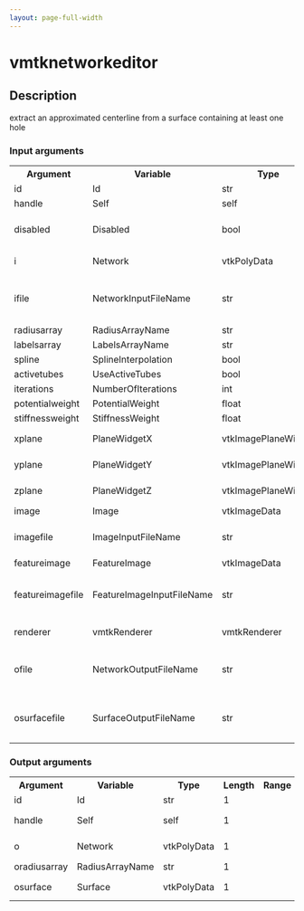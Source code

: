 ```yaml
---
layout: page-full-width
---
```

<h1>vmtknetworkeditor</h1>
<h2>Description</h2>
extract an approximated centerline from a surface containing at least one hole
<h3>Input arguments</h3>
<table class="vmtkscripts">
<tr>
<th>Argument</th><th>Variable</th><th>Type</th><th>Length</th><th>Range</th><th>Default</th><th>Description</th>
</tr>
<tr><td>id</td><td>Id</td><td>str</td><td>1</td><td></td><td>0</td><td>script id</td>
</tr>
<tr><td>handle</td><td>Self</td><td>self</td><td>1</td><td></td><td></td><td>handle to self</td>
</tr>
<tr><td>disabled</td><td>Disabled</td><td>bool</td><td>1</td><td></td><td>0</td><td>disable execution and piping</td>
</tr>
<tr><td>i</td><td>Network</td><td>vtkPolyData</td><td>1</td><td></td><td></td><td>the input network</td>
</tr>
<tr><td>ifile</td><td>NetworkInputFileName</td><td>str</td><td>1</td><td></td><td></td><td>filename for the default Network reader</td>
</tr>
<tr><td>radiusarray</td><td>RadiusArrayName</td><td>str</td><td>1</td><td></td><td>Radius</td><td></td>
</tr>
<tr><td>labelsarray</td><td>LabelsArrayName</td><td>str</td><td>1</td><td></td><td>Labels</td><td></td>
</tr>
<tr><td>spline</td><td>SplineInterpolation</td><td>bool</td><td>1</td><td></td><td>1</td><td></td>
</tr>
<tr><td>activetubes</td><td>UseActiveTubes</td><td>bool</td><td>1</td><td></td><td>0</td><td></td>
</tr>
<tr><td>iterations</td><td>NumberOfIterations</td><td>int</td><td>1</td><td>(0,)</td><td>100</td><td></td>
</tr>
<tr><td>potentialweight</td><td>PotentialWeight</td><td>float</td><td>1</td><td>(0.0,)</td><td>1.0</td><td></td>
</tr>
<tr><td>stiffnessweight</td><td>StiffnessWeight</td><td>float</td><td>1</td><td>(0.0,)</td><td>0.0</td><td></td>
</tr>
<tr><td>xplane</td><td>PlaneWidgetX</td><td>vtkImagePlaneWidget</td><td>1</td><td></td><td></td><td>the X image plane widget</td>
</tr>
<tr><td>yplane</td><td>PlaneWidgetY</td><td>vtkImagePlaneWidget</td><td>1</td><td></td><td></td><td>the Y image plane widget</td>
</tr>
<tr><td>zplane</td><td>PlaneWidgetZ</td><td>vtkImagePlaneWidget</td><td>1</td><td></td><td></td><td>the Z image plane widget</td>
</tr>
<tr><td>image</td><td>Image</td><td>vtkImageData</td><td>1</td><td></td><td></td><td></td>
</tr>
<tr><td>imagefile</td><td>ImageInputFileName</td><td>str</td><td>1</td><td></td><td></td><td>filename for the default Image reader</td>
</tr>
<tr><td>featureimage</td><td>FeatureImage</td><td>vtkImageData</td><td>1</td><td></td><td></td><td></td>
</tr>
<tr><td>featureimagefile</td><td>FeatureImageInputFileName</td><td>str</td><td>1</td><td></td><td></td><td>filename for the default FeatureImage reader</td>
</tr>
<tr><td>renderer</td><td>vmtkRenderer</td><td>vmtkRenderer</td><td>1</td><td></td><td></td><td>external renderer</td>
</tr>
<tr><td>ofile</td><td>NetworkOutputFileName</td><td>str</td><td>1</td><td></td><td></td><td>filename for the default Network writer</td>
</tr>
<tr><td>osurfacefile</td><td>SurfaceOutputFileName</td><td>str</td><td>1</td><td></td><td></td><td>filename for the default Surface writer</td>
</tr>
</table>
<h3>Output arguments</h3>
<table class="vmtkscripts">
<tr>
<th>Argument</th><th>Variable</th><th>Type</th><th>Length</th><th>Range</th><th>Default</th><th>Description</th>
</tr>
<tr><td>id</td><td>Id</td><td>str</td><td>1</td><td></td><td>0</td><td>script id</td>
</tr>
<tr><td>handle</td><td>Self</td><td>self</td><td>1</td><td></td><td></td><td>handle to self</td>
</tr>
<tr><td>o</td><td>Network</td><td>vtkPolyData</td><td>1</td><td></td><td></td><td>the output network</td>
</tr>
<tr><td>oradiusarray</td><td>RadiusArrayName</td><td>str</td><td>1</td><td></td><td>Radius</td><td></td>
</tr>
<tr><td>osurface</td><td>Surface</td><td>vtkPolyData</td><td>1</td><td></td><td></td><td>the output surface</td>
</tr>
</table>

